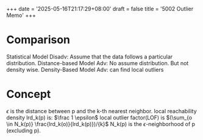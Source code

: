 +++
date = '2025-05-16T21:17:29+08:00'
draft = false 
title = '5002 Outlier Memo'
+++
# Comparison
Statistical Model Disadv: Assume that the data follows a particular distribution.
Distance-based Model Adv: No assume distribution. But not density wise.
Density-Based Model Adv: can find local outliers
# Concept
$\epsilon$ is the distance between p and the k-th nearest neighbor.
local reachability density lrd_k(p) is: $\frac 1 \epsilon$
local outlier factor(LOF) is $(\sum_{o \in N_k(p)} \frac{lrd_k(o)}{lrd_k(p)})/{k}$
N_k(p) is the $\epsilon$-neighborhood of p (excluding p).
